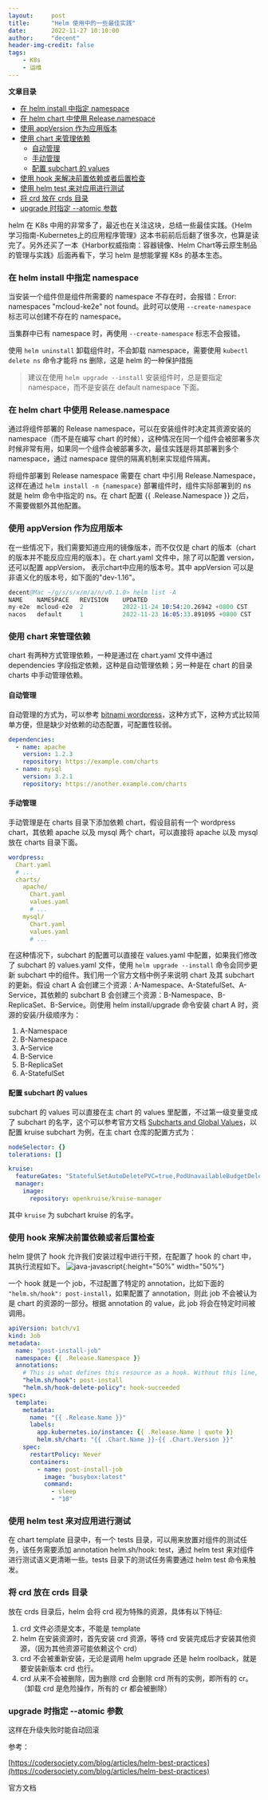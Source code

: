 ```yaml
---
layout:     post
title:      "Helm 使用中的一些最佳实践"
date:       2022-11-27 10:10:00
author:     "decent"
header-img-credit: false
tags:
    - K8s
    - 运维
---
```


**文章目录**
- [在 helm install 中指定 namespace](#在-helm-install-中指定-namespace)
- [在 helm chart 中使用 Release.namespace](#在-helm-chart-中使用-releasenamespace)
- [使用 appVersion 作为应用版本](#使用-appversion-作为应用版本)
- [使用 chart 来管理依赖](#使用-chart-来管理依赖)
  - [自动管理](#自动管理)
  - [手动管理](#手动管理)
  - [配置 subchart 的 values](#配置-subchart-的-values)
- [使用 hook 来解决前置依赖或者后置检查](#使用-hook-来解决前置依赖或者后置检查)
- [使用 helm test 来对应用进行测试](#使用-helm-test-来对应用进行测试)
- [将 crd 放在 crds 目录](#将-crd-放在-crds-目录)
- [upgrade 时指定 --atomic 参数](#upgrade-时指定---atomic-参数)

helm 在 K8s 中用的非常多了，最近也在关注这块，总结一些最佳实践。《Helm 学习指南-Kubernetes上的应用程序管理》这本书前前后后翻了很多次，也算是读完了。另外还买了一本《Harbor权威指南：容器镜像、Helm Chart等云原生制品的管理与实践》后面再看下，学习 helm 是想能掌握 K8s 的基本生态。

### 在 helm install 中指定 namespace
当安装一个组件但是组件所需要的 namespace 不存在时，会报错：Error: namespaces "mcloud-ke2e" not found。此时可以使用 `--create-namespace` 标志可以创建不存在的 namespace。

当集群中已有 namespace 时，再使用 `--create-namespace` 标志不会报错。

使用 `helm uninstall` 卸载组件时，不会卸载 namespace，需要使用 `kubectl delete ns` 命令才能将 ns 删除，这是 helm 的一种保护措施 

> 建议在使用 `helm upgrade --install` 安装组件时，总是要指定 namespace，而不是安装在 default namespace 下面。

### 在 helm chart 中使用 Release.namespace
通过将组件部署的 Release namespace，可以在安装组件时决定其资源安装的 namespace（而不是在编写 chart 的时候），这种情况在同一个组件会被部署多次时候非常有用，如果同一个组件会被部署多次，最佳实践是将其部署到多个 namespace，通过 namespace 提供的隔离机制来实现组件隔离。

将组件部署到 Release namespace 需要在 chart 中引用 Release.Namespace，这样在通过  `helm install -n {namespace}` 部署组件时，组件实际部署到的 ns 就是 helm 命令中指定的 ns。在 chart 配置 {{ .Release.Namespace }} 之后，不需要做额外其他配置。

### 使用 appVersion 作为应用版本
在一些情况下，我们需要知道应用的镜像版本，而不仅仅是 chart 的版本（chart 的版本并不能反应应用的版本）。在 chart.yaml 文件中，除了可以配置 version，还可以配置 appVersion， 表示chart中应用的版本号。其中 appVersion 可以是非语义化的版本号，如下面的"dev-1.16"。
```s
decent@Mac ~/g/s/s/x/m/a/n/v0.1.0> helm list -A                                                                                                                                                                                1 feature/mcloud-ke2e
NAME  	NAMESPACE 	REVISION	UPDATED                             	STATUS  	CHART               	APP VERSION
my-e2e	mcloud-e2e	2       	2022-11-24 10:54:20.26942 +0800 CST 	deployed	mcloud-ke2e-0.1.1   	dev-1.16   
nacos 	default   	1       	2022-11-23 16:05:33.891095 +0800 CST	deployed	nacos-operator-0.1.2	1.16.0    
```

### 使用 chart 来管理依赖
chart 有两种方式管理依赖，一种是通过在 chart.yaml 文件中通过 dependencies 字段指定依赖，这种是自动管理依赖；另一种是在 chart 的目录 charts 中手动管理依赖。
#### 自动管理
自动管理的方式为，可以参考 [bitnami wordpress](https://github.com/bitnami/charts/blob/main/bitnami/wordpress/Chart.yaml)，这种方式下，这种方式比较简单方便，但是缺少对依赖的动态配置，可配置性较弱。 
```yml
dependencies:
  - name: apache
    version: 1.2.3
    repository: https://example.com/charts
  - name: mysql
    version: 3.2.1
    repository: https://another.example.com/charts
```

#### 手动管理
手动管理是在 charts 目录下添加依赖 chart，假设目前有一个 wordpress chart，其依赖 apache 以及 mysql 两个 chart，可以直接将 apache 以及 mysql 放在 charts 目录下面。
```yml
wordpress:
  Chart.yaml
  # ...
  charts/
    apache/
      Chart.yaml
      values.yaml
      # ...
    mysql/
      Chart.yaml
      values.yaml
      # ...
```
在这种情况下，subchart 的配置可以直接在 values.yaml 中配置，如果我们修改了 subchart 的 values.yaml 文件，使用 `helm upgrade --install` 命令会同步更新 subchart 中的组件。我们用一个官方文档中例子来说明 chart 及其 subchart 的更新。假设 chart A 会创建三个资源：A-Namespace、A-StatefulSet、A-Service，其依赖的 subchart B 会创建三个资源：B-Namespace、B-ReplicaSet、B-Service。则使用 helm install/upgrade 命令安装 chart A 时，资源的安装/升级顺序为：
1. A-Namespace
2. B-Namespace
3. A-Service
4. B-Service
5. B-ReplicaSet
6. A-StatefulSet 

#### 配置 subchart 的 values
subchart 的 values 可以直接在主 chart 的 values 里配置，不过第一级变量变成了 subchart 的名字，这个可以参考官方文档 [Subcharts and Global Values](https://helm.sh/docs/chart_template_guide/subcharts_and_globals/)，以配置 kruise subchart 为例，在主 chart 仓库的配置方式为：
```yaml
nodeSelector: {}
tolerations: []

kruise:
  featureGates: "StatefulSetAutoDeletePVC=true,PodUnavailableBudgetDeleteGate=true,PodUnavailableBudgetUpdateGate=true"
  manager:
    image:
      repository: openkruise/kruise-manager
```
其中 `kruise` 为 subchart kruise 的名字。

### 使用 hook 来解决前置依赖或者后置检查
helm 提供了 hook 允许我们安装过程中进行干预，在配置了 hook 的 chart 中，其执行流程如下。
![java-javascript](/img/in-post/all-in-one/2022-11-28-17-48-10.png){:height="50%" width="50%"}

一个 hook 就是一个 job，不过配置了特定的 annotation，比如下面的 `"helm.sh/hook": post-install`，如果配置了 annotation，则此 job 不会被认为是 chart 的资源的一部分。根据 annotation 的 value，此 job 将会在特定时间被调用。
```yml
apiVersion: batch/v1
kind: Job
metadata:
  name: "post-install-job"
  namespace: {{ .Release.Namespace }}
  annotations:
    # This is what defines this resource as a hook. Without this line, the job is considered part of the release.
    "helm.sh/hook": post-install
    "helm.sh/hook-delete-policy": hook-succeeded
spec:
  template:
    metadata:
      name: "{{ .Release.Name }}"
      labels:
        app.kubernetes.io/instance: {{ .Release.Name | quote }}
        helm.sh/chart: "{{ .Chart.Name }}-{{ .Chart.Version }}"
    spec:
      restartPolicy: Never
      containers:
        - name: post-install-job
          image: "busybox:latest"
          command:
            - sleep
            - "10"
```

### 使用 helm test 来对应用进行测试
在 chart template 目录中，有一个 tests 目录，可以用来放置对组件的测试任务，该任务需要添加 annotation helm.sh/hook: test，通过 helm test 来对组件进行测试语义更清晰一些。tests 目录下的测试任务需要通过 helm test 命令来触发。

### 将 crd 放在 crds 目录
放在 crds 目录后，helm 会将 crd 视为特殊的资源，具体有以下特征:
1. crd 文件必须是文本，不能是 template
2. helm 在安装资源时，首先安装 crd 资源，等待 crd 安装完成后才安装其他资源，（因为其他资源可能依赖这个 crd）
3. crd 不会被重新安装，无论是调用 helm upgrade 还是 helm roolback，就是要安装新版本 crd 也行。
4. crd 从来不会被删除，因为删除 crd 会删除 crd 所有的实例，即所有的 cr。（卸载 crd 是危险操作，所有的 cr 都会被删除）

### upgrade 时指定 --atomic 参数
这样在升级失败时能自动回滚

参考：

[https://codersociety.com/blog/articles/helm-best-practices](https://codersociety.com/blog/articles/helm-best-practices)

官方文档
